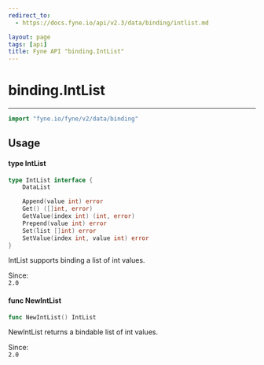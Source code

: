 ```yaml
---
redirect_to:
  - https://docs.fyne.io/api/v2.3/data/binding/intlist.md

layout: page
tags: [api]
title: Fyne API "binding.IntList"
---
```



# binding.IntList
---
```go
import "fyne.io/fyne/v2/data/binding"
```

## Usage

#### type IntList

```go
type IntList interface {
	DataList

	Append(value int) error
	Get() ([]int, error)
	GetValue(index int) (int, error)
	Prepend(value int) error
	Set(list []int) error
	SetValue(index int, value int) error
}
```

IntList supports binding a list of int values.


<div class="since">Since: <code>
2.0</code></div>

#### func  NewIntList

```go
func NewIntList() IntList
```
NewIntList returns a bindable list of int values.


<div class="since">Since: <code>
2.0</code></div>
